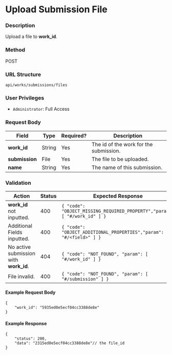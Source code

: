 Upload Submission File
===
### Description
Upload a file to **work_id**.

### Method
POST

### URL Structure
`api/works/submissions/files`

### User Privileges
* `Administrator`: Full Access

### Request Body
| Field          | Type   | Required? | Description                            |
|----------------|--------|-----------|----------------------------------------|
| **work_id**    | String | Yes       | The id of the work for the submission. |
| **submission** | File   | Yes       | The file to be uploaded.               |
| **name**       | String | Yes       | The name of this submission.           |

### Validation
| Action                                            | Status | Expected Response                                                               |
|---------------------------------------------------|--------|--------------------------------------------------------------------------------|
| **work_id** not inputted.                         | 400    | `{ "code": "OBJECT_MISSING_REQUIRED_PROPERTY","param": [ "#/work_id" ] }` |
| Additional Fields inputted.                       | 400    | `{ "code": "OBJECT_ADDITIONAL_PROPERTIES","param": [ "#/<field>" ] }`           |
| No active submission with **work_id**.            | 404    | `{ "code": "NOT_FOUND", "param": [ "#/work_id" ] }`                       |
| File invalid.                                     | 400    | `{ "code": "NOT_FOUND", "param": [ "#/submission" ] }`                        |

#### Example Request Body
```
{
    "work_id": "5935ed0e5ecf04cc3388de8e"
}
```
#### Example Response
```
{
    "status": 200,
    "data": "2315ed0e5ecf04cc3388de8e"// the file_id
}
```
